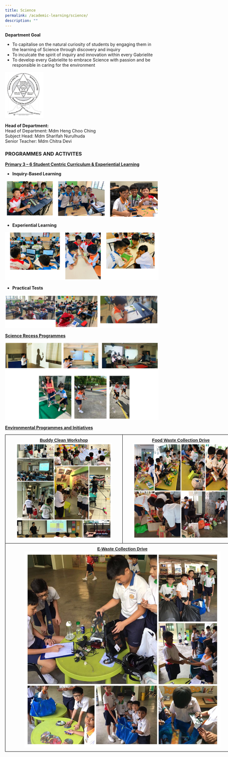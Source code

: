 ```yaml
---
title: Science
permalink: /academic-learning/science/
description: ""
---
```

**Department Goal**
* To capitalise on the natural curiosity of students by engaging them in the learning of Science through discovery and inquiry
* To inculcate the spirit of inquiry and innovation within every Gabrielite
* To develop every Gabrielite to embrace Science with passion and be responsible in caring for the environment

<img src="/images/ScienceDepartmentGoal.jpeg" 
     style="width:25%">

 
**Head of Department:**    
Head of Department: Mdm Heng Choo Ching   
Subject Head: Mdm Sharifah Nurulhuda   
Senior Teacher: Mdm Chitra Devi   


### PROGRAMMES AND ACTIVITES 
<u>**Primary 3 – 6 Student Centric Curriculum & Experiential Learning**</u>

* **Inquiry-Based Learning**

![](/images/sci1.png)

* **Experiential Learning**

![](/images/sci2.png)

* **Practical Tests**

![](/images/sci3.png)

<u>**Science Recess Programmes**</u>

![](/images/sci4.png)


<u>**Environmental Programmes and Initiatives**</u>

<style type="text/css">
.tg  {border-collapse:collapse;border-spacing:0;margin:0px auto;}
.tg td{border-color:black;border-style:solid;border-width:1px;font-family:Arial, sans-serif;font-size:14px;
  overflow:hidden;padding:10px 5px;word-break:normal;}
.tg th{border-color:black;border-style:solid;border-width:1px;font-family:Arial, sans-serif;font-size:14px;
  font-weight:normal;overflow:hidden;padding:10px 5px;word-break:normal;}
.tg .tg-nrix{text-align:center;vertical-align:middle}
</style>
<table class="tg" style="undefined;table-layout: fixed; width: 770px">
<colgroup>
<col style="width: 385px">
<col style="width: 385px">
</colgroup>
<tbody>
  <tr>
    <td class="tg-nrix"><span style="font-weight:bold;font-style:normal;text-decoration:underline">Buddy Clean Workshop</span><img src="/images/bcw.jpeg" 
     style="width:85%"></td>
    <td class="tg-nrix"><span style="font-weight:bold;font-style:normal;text-decoration:underline">Food Waste Collection Drive</span><img src="/images/fwcd.jpeg" 
     style="width:85%"></td>
  </tr>
  <tr>
    <td class="tg-nrix" colspan="2"><span style="font-weight:bold;font-style:normal;text-decoration:underline">E-Waste Collection Drive</span><img src="/images/ewcd.jpeg" 
     style="width:85%"></td>
  </tr>
</tbody>
</table>